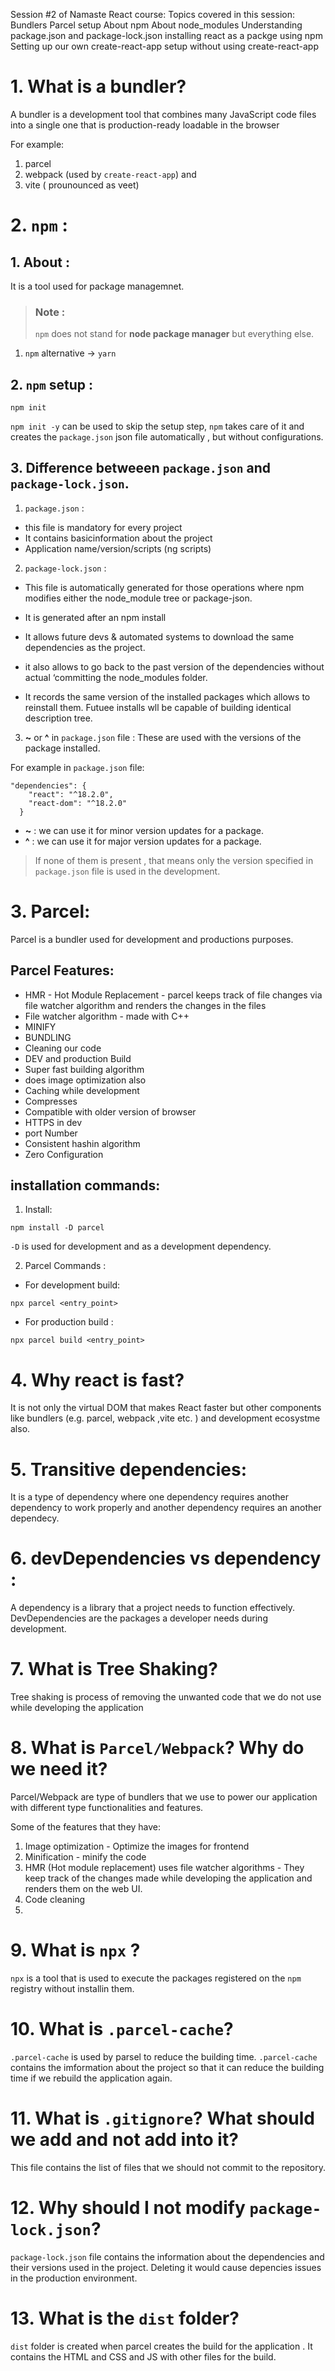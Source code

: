 Session #2 of Namaste React course:
Topics covered in this session:
Bundlers
Parcel setup
About npm
About node_modules
Understanding package.json and package-lock.json
installing react as a packge using npm
Setting up our own create-react-app setup without using create-react-app


# 1. What is a bundler?

A bundler is a development tool that combines many JavaScript code files into a single one that is production-ready loadable in the browser

For example:  
1. parcel 
2. webpack (used by `create-react-app`) and
3. vite ( prounounced as veet)


# 2. `npm` : 
## 1. About : 
It is a tool used for package managemnet.

>### Note : 
>`npm` does not stand for **node package manager** but everything else.

 1. `npm` alternative -> `yarn`

 ## 2. `npm` setup :
 ```
 npm init
 ```
 `npm init -y` can be used to skip the setup step, `npm` takes care of it and creates the `package.json` json file automatically , but without configurations.  

## 3. Difference betweeen `package.json` and `package-lock.json`.

1. `package.json` :

* this file is mandatory for every project
* It contains basicinformation about the project
* Application name/version/scripts (ng scripts)

2. `package-lock.json` :

* This file is automatically generated for those operations where npm modifies either the  node_module tree or package-json.

* It is generated after an npm install

* It allows future devs & automated systems to download the same dependencies as the project.

* it also allows to go back to the past version of the dependencies without actual
‘committing the node_modules folder.

* It records the same version of the installed packages which allows to reinstall them.
Futuee installs wll be capable of building identical description tree.

3. **~** or **^** in `package.json` file :
These are used with the versions of the package installed.

For example  in `package.json` file:
```
"dependencies": {
    "react": "^18.2.0",
    "react-dom": "^18.2.0"
  }
```

* **~** : we can use it for minor version updates for a package.
* **^** : we can use it for major version updates for a package.

> If none of them is present , that means only the version specified in `package.json` file is used in the development.


# 3. Parcel:

Parcel is a bundler used for development and productions purposes.

## Parcel Features:

* HMR - Hot Module Replacement - parcel keeps track of file changes via file watcher algorithm and renders the changes in the files
* File watcher algorithm - made with C++
* MINIFY
* BUNDLING
* Cleaning our code
* DEV and production Build
* Super fast building algorithm
* does image optimization also
* Caching while development
* Compresses
* Compatible with older version of browser
* HTTPS in dev
* port Number
* Consistent hashin algorithm
* Zero Configuration

## installation commands:

1. Install:
```
npm install -D parcel
```
`-D` is used for development and as a development dependency.

2. Parcel Commands :

- For development build:
```
npx parcel <entry_point> 
```
- For production build :
```
npx parcel build <entry_point> 
```

# 4. Why react is fast?

It is not only the virtual DOM that makes React faster but other components like bundlers (e.g. parcel, webpack ,vite etc. ) and development ecosystme also.  

# 5. Transitive dependencies:
It is a type of dependency where one dependency requires another dependency to work properly and another dependency requires an another dependecy.

# 6. devDependencies vs dependency :
A dependency is a library that a project needs to function effectively. DevDependencies are the packages a developer needs during development.

# 7. What is Tree Shaking?
Tree shaking is process of removing the unwanted code that we do not use while developing the application

# 8. What is `Parcel/Webpack`? Why do we need it?
Parcel/Webpack are type of bundlers that we use to power our application with different type functionalities and features.

Some of the features that they have:
  
  1. Image optimization - Optimize the images for frontend   
  2. Minification - minify the code 
  3. HMR (Hot module replacement) uses file watcher algorithms - They  keep track of the changes made while developing the application and renders them on the web UI.
  4. Code cleaning 
  5. 

# 9. What is `npx` ?
`npx` is a tool that is used to execute the packages registered on the `npm` registry without installin them.


# 10. What is `.parcel-cache`?
`.parcel-cache` is used by parsel to reduce the building time. `.parcel-cache` contains the imformation about the project so that it can reduce the building time if we rebuild the application again.

# 11. What is `.gitignore`? What should we add and not add into it?
This file contains the list of  files that we should not commit to the repository.


# 12. Why should I not modify `package-lock.json`?
`package-lock.json` file contains the information about the dependencies and their versions  used in the project. Deleting it would cause depencies issues in the production environment.

# 13. What is the `dist` folder?
`dist` folder is created when parcel creates the build for the application . It contains the HTML and CSS and JS with other files  for the build.
